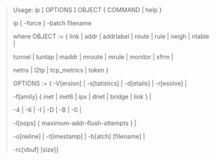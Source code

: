 > Usage: ip \[ OPTIONS \] OBJECT { COMMAND \| help }
> 
>  ip \[ -force \] -batch filename
> 
> where OBJECT := { link \| addr \| addrlabel \| route \| rule \| neigh \| ntable \|
> 
>  tunnel \| tuntap \| maddr \| mroute \| mrule \| monitor \| xfrm \|
> 
>  netns \| l2tp \| tcp\_metrics \| token }
> 
>  OPTIONS := { -V\[ersion\] \| -s\[tatistics\] \| -d\[etails\] \| -r\[esolve\] \|
> 
>  -f\[amily\] { inet \| inet6 \| ipx \| dnet \| bridge \| link } \|
> 
>  -4 \| -6 \| -I \| -D \| -B \| -0 \|
> 
>  -l\[oops\] { maximum-addr-flush-attempts } \|
> 
>  -o\[neline\] \| -t\[imestamp\] \| -b\[atch\] \[filename\] \|
> 
>  -rc\[vbuf\] \[size\]}



